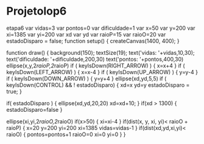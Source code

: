 # Projetolop6
etapa6
var vidas=3
var pontos=0
var dificuldade=1
var x=50
var y=200
var xi=1385
var yi=200
var xd
var yd
var raioP=15
var raioO=20
var estadoDisparo = false;
function setup() {
  createCanvas(1400, 400);
}

function draw() {
  background(150);
  textSize(19);
  text('vidas: '+vidas,10,30);
  text('dificuldade: '+dificuldade,200,30)
  text('pontos:  '+pontos,400,30)
  ellipse(x,y,2*raioP,2*raioP)
    if ( keyIsDown(RIGHT_ARROW) )
  {
    x=x+4
  }
   if ( keyIsDown(LEFT_ARROW) )
  {
    x=x-4
  }
  if ( keyIsDown(UP_ARROW) )
  {
    y=y-4
  }
    if ( keyIsDown(DOWN_ARROW) )
  {
    y=y+4
  }
   ellipse(xd,yd,5,5)
  if ( keyIsDown(CONTROL) && ! estadoDisparo)
  {
    xd=x
    yd=y
    estadoDisparo = true;
  }

if( estadoDisparo ) {
  ellipse(xd,yd,20,20)
  xd=xd+10;
}
  if(xd > 1300)
  {
    estadoDisparo=false
  }

  ellipse(xi,yi,2*raioO,2*raioO)
  if(x>50)
  {
    xi=xi-4
  }
  if(dist(x, y, xi, yi)< raioO + raioP) 
  {
    x=20
    y=200
    yi=200
    xi=1385
    vidas=vidas-1
  }
  if(dist(xd,yd,xi,yi)< raioO)
  {
    pontos=pontos+1
    raioO=0
    xi=0
    yi=0
  }
}
